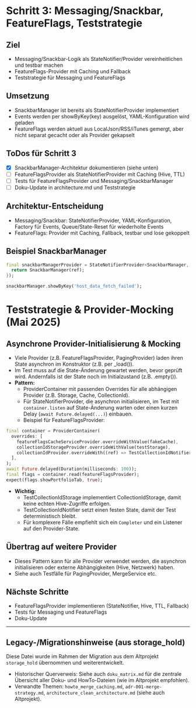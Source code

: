 <!-- Siehe auch: doku_matrix.md für die zentrale Übersicht aller Doku- und HowTo-Dateien. -->
<!-- Verwandte Themen: howto_merge_caching.md, adr-001-merge-strategy.md, architecture_clean_architecture.md -->

# Schritt 3: Messaging/Snackbar, FeatureFlags, Teststrategie

## Ziel
- Messaging/Snackbar-Logik als StateNotifier/Provider vereinheitlichen und testbar machen
- FeatureFlags-Provider mit Caching und Fallback
- Teststrategie für Messaging und FeatureFlags

## Umsetzung
- SnackbarManager ist bereits als StateNotifierProvider implementiert
- Events werden per showByKey(key) ausgelöst, YAML-Konfiguration wird geladen
- FeatureFlags werden aktuell aus LocalJson/RSS/iTunes gemergt, aber nicht separat gecacht oder als Provider gekapselt

## ToDos für Schritt 3
- [x] SnackbarManager-Architektur dokumentieren (siehe unten)
- [ ] FeatureFlagsProvider als StateNotifierProvider mit Caching (Hive, TTL)
- [ ] Tests für FeatureFlagsProvider und Messaging/SnackbarManager
- [ ] Doku-Update in architecture.md und Teststrategie

## Architektur-Entscheidung
- Messaging/Snackbar: StateNotifierProvider, YAML-Konfiguration, Factory für Events, Queue/State-Reset für wiederholte Events
- FeatureFlags: Provider mit Caching, Fallback, testbar und lose gekoppelt

## Beispiel SnackbarManager
```dart
final snackbarManagerProvider = StateNotifierProvider<SnackbarManager, SnackbarEvent?>((ref) {
  return SnackbarManager(ref);
});

snackbarManager.showByKey('host_data_fetch_failed');
```

# Teststrategie & Provider-Mocking (Mai 2025)

## Asynchrone Provider-Initialisierung & Mocking

- Viele Provider (z.B. FeatureFlagsProvider, PagingProvider) laden ihren State asynchron im Konstruktor (z.B. per _load()).
- Im Test muss auf die State-Änderung gewartet werden, bevor geprüft wird. Andernfalls ist der State noch im Initialzustand (z.B. .empty()).
- **Pattern:**
  - ProviderContainer mit passenden Overrides für alle abhängigen Provider (z.B. Storage, Cache, CollectionId).
  - Für StateNotifierProvider, die asynchron initialisieren, im Test mit `container.listen` auf State-Änderung warten oder einen kurzen Delay (`await Future.delayed(...)`) einbauen.
  - Beispiel für FeatureFlagsProvider:

```dart
final container = ProviderContainer(
  overrides: [
    featureFlagsCacheServiceProvider.overrideWithValue(fakeCache),
    collectionIdStorageProvider.overrideWithValue(testStorage),
    collectionIdProvider.overrideWith((ref) => TestCollectionIdNotifier(testStorage)),
  ],
);
await Future.delayed(Duration(milliseconds: 100));
final flags = container.read(featureFlagsProvider);
expect(flags.showPortfolioTab, true);
```

- **Wichtig:**
  - TestCollectionIdStorage implementiert CollectionIdStorage, damit keine echten Hive-Zugriffe erfolgen.
  - TestCollectionIdNotifier setzt einen festen State, damit der Test deterministisch bleibt.
  - Für komplexere Fälle empfiehlt sich ein `Completer` und ein Listener auf den Provider-State.

## Übertrag auf weitere Provider
- Dieses Pattern kann für alle Provider verwendet werden, die asynchron initialisieren oder externe Abhängigkeiten (Hive, Netzwerk) haben.
- Siehe auch Testfälle für PagingProvider, MergeService etc.

## Nächste Schritte
- FeatureFlagsProvider implementieren (StateNotifier, Hive, TTL, Fallback)
- Tests für Messaging und FeatureFlags
- Doku-Update

---

## Legacy-/Migrationshinweise (aus storage_hold)

Diese Datei wurde im Rahmen der Migration aus dem Altprojekt `storage_hold` übernommen und weiterentwickelt.

- Historischer Querverweis: Siehe auch `doku_matrix.md` für die zentrale Übersicht aller Doku- und HowTo-Dateien (wie im Altprojekt empfohlen).
- Verwandte Themen: `howto_merge_caching.md`, `adr-001-merge-strategy.md`, `architecture_clean_architecture.md` (siehe auch Altprojekt).

